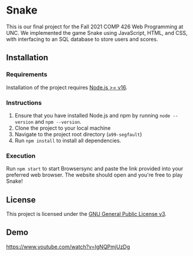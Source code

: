 # Snake

This is our final project for the Fall 2021 COMP 426 Web Programming at UNC. We implemented the game Snake using JavaScript, HTML, and CSS, with interfacing to an SQL database to store users and scores. 

## Installation

### Requirements

Installation of the project requires [Node.js >= v16](https://nodejs.org/en/download/).

### Instructions

1. Ensure that you have installed Node.js and npm by running `node --version` and `npm --version`.
2. Clone the project to your local machine
3. Navigate to the project root directory (`a99-segfault`)
4. Run `npm install` to install all dependencies.

### Execution

Run `npm start` to start Browsersync and paste the link provided into your preferred web browser. The website should open and you're free to play Snake!

## License

This project is licensed under the [GNU General Public License v3](https://www.gnu.org/licenses/gpl-3.0.en.html).

## Demo
https://www.youtube.com/watch?v=IgNQPmjUzDg



